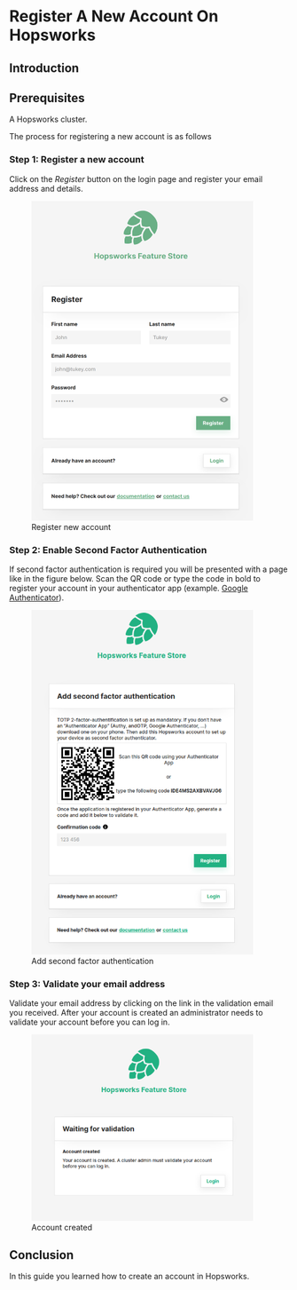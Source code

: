 # Register A New Account On Hopsworks

## Introduction

## Prerequisites
A Hopsworks cluster.

The process for registering a new account is as follows

### Step 1: Register a new account

Click on the _Register_ button on the login page and register your email address and details.

  <figure>
    <a  href="../../../assets/images/auth/register.png">
      <img width="400px" src="../../../assets/images/auth/register.png" alt="Register" />
    </a>
    <figcaption>Register new account</figcaption>
  </figure>

### Step 2: Enable Second Factor Authentication

If second factor authentication is required you will be presented with a page like in the figure below. Scan the QR 
code or type the code in bold to register your account in your authenticator app 
(example. [Google Authenticator](https://play.google.com/store/apps/details?id=com.google.android.apps.authenticator2&hl=en&gl=US)). 

  <figure>
    <a  href="../../../assets/images/auth/register-2fa.png">
      <img width="400px" src="../../../assets/images/auth/register-2fa.png" alt="Register" />
    </a>
    <figcaption>Add second factor authentication</figcaption>
  </figure>

### Step 3: Validate your email address

Validate your email address by clicking on the link in the validation email you received.
After your account is created an administrator needs to validate your account before you can log in.

  <figure>
    <a  href="../../../assets/images/auth/account-created.png">
      <img width="400px" src="../../../assets/images/auth/account-created.png" alt="Register" />
    </a>
    <figcaption>Account created</figcaption>
  </figure>

## Conclusion
In this guide you learned how to create an account in Hopsworks.